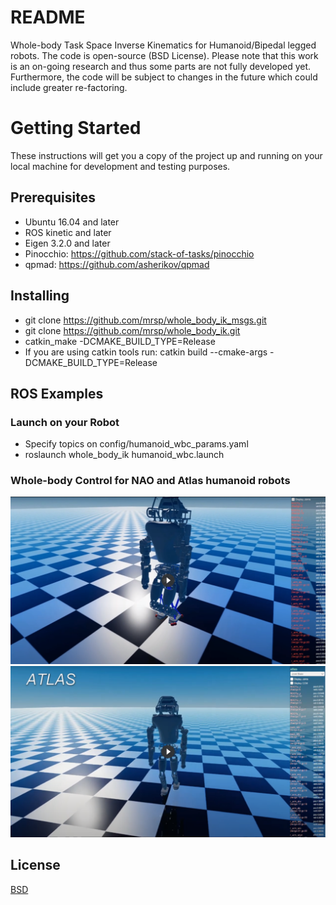 # README
Whole-body Task Space Inverse Kinematics for Humanoid/Bipedal legged robots. The code is open-source (BSD License). Please note that this work is an on-going research and thus some parts are not fully developed yet. Furthermore, the code will be subject to changes in the future which could include greater re-factoring.


# Getting Started
These instructions will get you a copy of the project up and running on your local machine for development and testing purposes.

## Prerequisites
* Ubuntu 16.04 and later
* ROS kinetic and later
* Eigen 3.2.0 and later
* Pinocchio: https://github.com/stack-of-tasks/pinocchio
* qpmad: https://github.com/asherikov/qpmad

## Installing
* git clone https://github.com/mrsp/whole_body_ik_msgs.git
* git clone https://github.com/mrsp/whole_body_ik.git
* catkin_make -DCMAKE_BUILD_TYPE=Release 
* If you are using catkin tools run: catkin build  --cmake-args -DCMAKE_BUILD_TYPE=Release 

## ROS Examples
### Launch on your Robot 
* Specify topics on config/humanoid_wbc_params.yaml
* roslaunch whole_body_ik humanoid_wbc.launch

### Whole-body Control for NAO and Atlas humanoid robots
[![YouTube Link](img/atlasWBC.png)  ](https://www.youtube.com/watch?v=NjRICIC1yZE)
[![YouTube Link](img/atlasWALK.png)  ](https://www.youtube.com/watch?v=Q8YF8RGbtac)

## License
[BSD](LICENSE) 

